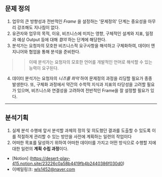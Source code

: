 **문제 정의**
-------------------
1. 업무의 큰 방향성과 전반적인 *Frame* 을 설정하는 '문제정의' 단계는 중요성을 아무리 강조해도 지나침이 없다.
2. 유관자와 업무의 목적, 이유, 비즈니스에 미치는 영향, 구체적인 설계와 지표, 일정과 예상 Output 등에 대해 *협의* 하는 단계에 해당한다.
3. 분석가는 요청자의 모호한 비즈니스적 요구사항을 해석하고 구체화하여, 데이터 엔지니어와 협업을 통해 분석을 준비한다.
>	> 이때 분석가는 요청자의 모호한 언어를 개발적인 언어로 해석할 수 있는 능력이 요구된다.
4. 데이터 분석가는 요청자의 *니즈를 파악* 하여 문제정의 과정을 리딩할 필요가 종종 발생한다.
또, 구체화 과정에서 약간의 수학적 지식과 지표의 타당성을 고려할 필요가 있으며, 비즈니스와 연결성을 고려하여 전반적인 Frame을 잘 설정할 필요가 있다.

***

**분석기획**
-----------------------
1. 실제 분석 수행에 앞서 분석할 과제의 정의 및 의도했던 결과를 도출할 수 있도록 이를 적절하게 관리할 수 있는 방안을 사전에 계획하는 일련의 작업이다
2. 어떠한 목표를 달성하기 위하여 어떠한 데이터를 가지고 어떤 방식으로 수행할 지에 대한 일련의 **계획 수립 과정**이다.

* [Notion] (https://desert-play-415.notion.site/23226c0a58b4419fb4b2440386f030d0)
* 이메일링크: <wls1452@naver.com>